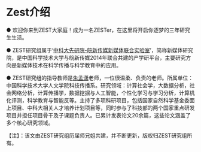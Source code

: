 # Zest介绍

● 欢迎你来到ZEST大家庭！成为一名ZESTer，在这里将开启你逐梦的三年研究生生活。

● ZEST研究组属于‘[中科大先研院-皖新传媒新媒体联合实验室](https://iatyz.ustc.edu.cn/company/intro/name/%E4%B8%AD%E7%A7%91%E5%A4%A7%E5%85%88%E7%A0%94%E9%99%A2-%E7%9A%96%E6%96%B0%E4%BC%A0%E5%AA%92%E6%96%B0%E5%AA%92%E4%BD%93%E8%81%94%E5%90%88%E5%AE%9E%E9%AA%8C%E5%AE%A4)’，简称新媒体研究院，是中国科学技术大学与皖新传媒2014年联合共建的产学研平台，主要研究方向是新媒体技术在科学传播与科学教育中的应用。

● ZEST研究组的指导教师是[朱孟潇](https://iatyz.ustc.edu.cn/teacher/profile/name/%E6%9C%B1%E5%AD%9F%E6%BD%87)老师，一位很温柔、负责的老师。所属单位：中国科学技术大学人文学院科技传播系。研究领域：计算社会学，大数据分析，社会网络分析，计算传播学，数据挖掘与人工智能，个性化学习与学习分析，计算机化评测，科学教育与智能反等。主持了多项科研项目，包括国家自然科学基金委面上项目、中科大相关人才培养计划项目等，同时参与了科技部的两个国家重点研发项目并担任项目骨干及子课题负责人。已累计发表论文20余篇，这些论文涵盖了多个核心研究领域。

【注】：该文由ZEST研究组历届师兄姐共建，并不断更新，版权归ZEST研究组所有。

